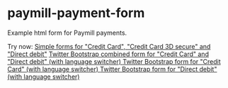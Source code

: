 paymill-payment-form
====================
Example html form for Paymill payments.


Try now: 
[Simple forms for "Credit Card", "Credit Card 3D secure" and "Direct debit"][1]
[Twitter Bootstrap combined form for "Credit Card" and "Direct debit" (with language switcher) ][2]
[Twitter Bootstrap form for "Credit Card" (with language switcher) ][3]
[Twitter Bootstrap form for "Direct debit" (with language switcher) ][4]

[1]: http://htmlpreview.github.com/?https://github.com/paymill/paymill-payment-form/blob/master/index.html
[2]: http://htmlpreview.github.com/?https://github.com/paymill/paymill-payment-form/blob/master/paymill_payment.html
[3]: http://htmlpreview.github.com/?https://github.com/paymill/paymill-payment-form/blob/master/paymill_payment_cc.html
[4]: http://htmlpreview.github.com/?https://github.com/paymill/paymill-payment-form/blob/master/paymill_payment_elv.html
